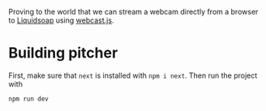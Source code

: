 Proving to the world that we can stream a webcam directly from a browser to
[Liquidsoap](https://www.liquidsoap.info/) using
[webcast.js](https://github.com/webcast/webcast.js).

# Building pitcher

First, make sure that `next` is installed with `npm i next`. Then run the
project with

```sh
npm run dev
```
